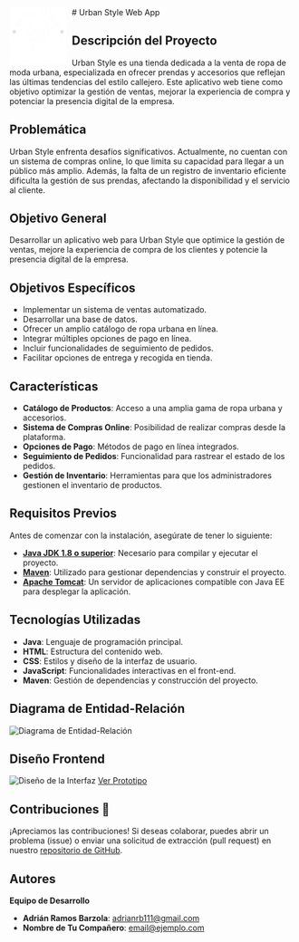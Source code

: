 <img width="100" height="100" align="left" style="float: left; margin: 0 10px 0 0;" alt="Prueba" src=".assets/logo.png">
# Urban Style Web App

## Descripción del Proyecto
Urban Style es una tienda dedicada a la venta de ropa de moda urbana, especializada en ofrecer prendas y accesorios que reflejan las últimas tendencias del estilo callejero. Este aplicativo web tiene como objetivo optimizar la gestión de ventas, mejorar la experiencia de compra y potenciar la presencia digital de la empresa.

## Problemática
Urban Style enfrenta desafíos significativos. Actualmente, no cuentan con un sistema de compras online, lo que limita su capacidad para llegar a un público más amplio. Además, la falta de un registro de inventario eficiente dificulta la gestión de sus prendas, afectando la disponibilidad y el servicio al cliente.

## Objetivo General
Desarrollar un aplicativo web para Urban Style que optimice la gestión de ventas, mejore la experiencia de compra de los clientes y potencie la presencia digital de la empresa.

## Objetivos Específicos
- Implementar un sistema de ventas automatizado.
- Desarrollar una base de datos.
- Ofrecer un amplio catálogo de ropa urbana en línea.
- Integrar múltiples opciones de pago en línea.
- Incluir funcionalidades de seguimiento de pedidos.
- Facilitar opciones de entrega y recogida en tienda.

## Características
- **Catálogo de Productos**: Acceso a una amplia gama de ropa urbana y accesorios.
- **Sistema de Compras Online**: Posibilidad de realizar compras desde la plataforma.
- **Opciones de Pago**: Métodos de pago en línea integrados.
- **Seguimiento de Pedidos**: Funcionalidad para rastrear el estado de los pedidos.
- **Gestión de Inventario**: Herramientas para que los administradores gestionen el inventario de productos.

## Requisitos Previos
Antes de comenzar con la instalación, asegúrate de tener lo siguiente:
- **[Java JDK 1.8 o superior](https://www.oracle.com/java/technologies/javase/javase-jdk8-downloads.html)**: Necesario para compilar y ejecutar el proyecto.
- **[Maven](https://maven.apache.org/download.cgi)**: Utilizado para gestionar dependencias y construir el proyecto.
- **[Apache Tomcat](https://tomcat.apache.org/)**: Un servidor de aplicaciones compatible con Java EE para desplegar la aplicación.

## Tecnologías Utilizadas
- **Java**: Lenguaje de programación principal.
- **HTML**: Estructura del contenido web.
- **CSS**: Estilos y diseño de la interfaz de usuario.
- **JavaScript**: Funcionalidades interactivas en el front-end.
- **Maven**: Gestión de dependencias y construcción del proyecto.

## Diagrama de Entidad-Relación
![Diagrama de Entidad-Relación](ruta/a/tu/diagrama.png)

## Diseño Frontend
![Diseño de la Interfaz](ruta/a/tu/screenshot.png)
[Ver Prototipo](enlace-al-prototipo)

## Contribuciones 🤝
¡Apreciamos las contribuciones! Si deseas colaborar, puedes abrir un problema (issue) o enviar una solicitud de extracción (pull request) en nuestro [repositorio de GitHub](https://github.com/Erit18/UrbanStyleWebApp).

## Autores 
**Equipo de Desarrollo**
- **Adrián Ramos Barzola**: [adrianrb111@gmail.com](mailto:adrianrb111@gmail.com)
- **Nombre de Tu Compañero**: [email@ejemplo.com](mailto:email@ejemplo.com)